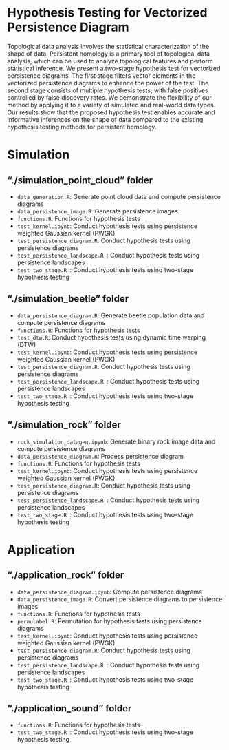 # Hypothesis Testing for Vectorized Persistence Diagram
Topological data analysis involves the statistical characterization of the shape of data. Persistent homology is a primary tool of topological data analysis, which can be used to analyze topological features and perform statistical inference. We present a two-stage hypothesis test for vectorized persistence diagrams. The first stage filters vector elements in the vectorized persistence diagrams to enhance the power of the test. The second stage consists of multiple hypothesis tests, with false positives controlled by false discovery rates. We demonstrate the flexibility of our method by applying it to a variety of simulated and real-world data types. Our results show that the proposed hypothesis test enables accurate and informative inferences on the shape of data compared to the existing hypothesis testing methods for persistent homology.

# Simulation 
## “./simulation_point_cloud” folder
* `data_generation.R`: Generate point cloud data and compute persistence diagrams
* `data_persistence_image.R`: Generate persistence images
* `functions.R`: Functions for hypothesis tests
* `test_kernel.ipynb`: Conduct hypothesis tests using persistence weighted Gaussian kernel (PWGK)
* `test_persistence_diagram.R`: Conduct hypothesis tests using persistence diagrams
* `test_persistence_landscape.R `: Conduct hypothesis tests using persistence landscapes
* `test_two_stage.R `: Conduct hypothesis tests using two-stage hypothesis testing

## “./simulation_beetle” folder
* `data_persistence_diagram.R`: Generate beetle population data and compute persistence diagrams
* `functions.R`: Functions for hypothesis tests
* `test_dtw.R`: Conduct hypothesis tests using dynamic time warping (DTW)
* `test_kernel.ipynb`: Conduct hypothesis tests using persistence weighted Gaussian kernel (PWGK)
* `test_persistence_diagram.R`: Conduct hypothesis tests using persistence diagrams
* `test_persistence_landscape.R `: Conduct hypothesis tests using persistence landscapes
* `test_two_stage.R `: Conduct hypothesis tests using two-stage hypothesis testing

## “./simulation_rock” folder
* `rock_simulation_datagen.ipynb`: Generate binary rock image data and compute persistence diagrams
* `data_persistence_diagram.R`: Process persistence diagram
* `functions.R`: Functions for hypothesis tests
* `test_kernel.ipynb`: Conduct hypothesis tests using persistence weighted Gaussian kernel (PWGK)
* `test_persistence_diagram.R`: Conduct hypothesis tests using persistence diagrams
* `test_persistence_landscape.R `: Conduct hypothesis tests using persistence landscapes
* `test_two_stage.R `: Conduct hypothesis tests using two-stage hypothesis testing

# Application
## “./application_rock” folder
* `data_persistence_diagram.ipynb`: Compute persistence diagrams
* `data_persistence_image.R`: Convert persistence diagrams to persistence images
* `functions.R`: Functions for hypothesis tests
* `permulabel.R`: Permutation for hypothesis tests using persistence diagrams
* `test_kernel.ipynb`: Conduct hypothesis tests using persistence weighted Gaussian kernel (PWGK)
* `test_persistence_diagram.R`: Conduct hypothesis tests using persistence diagrams
* `test_persistence_landscape.R `: Conduct hypothesis tests using persistence landscapes
* `test_two_stage.R `: Conduct hypothesis tests using two-stage hypothesis testing

## “./application_sound” folder
* `functions.R`: Functions for hypothesis tests
* `test_two_stage.R `: Conduct hypothesis tests using two-stage hypothesis testing
